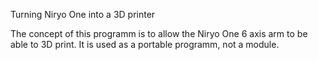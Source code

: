
Turning Niryo One into a 3D printer

The concept of this programm is to allow the Niryo One 6 axis arm to be able to 3D print. It is used as a portable programm, not a module.
